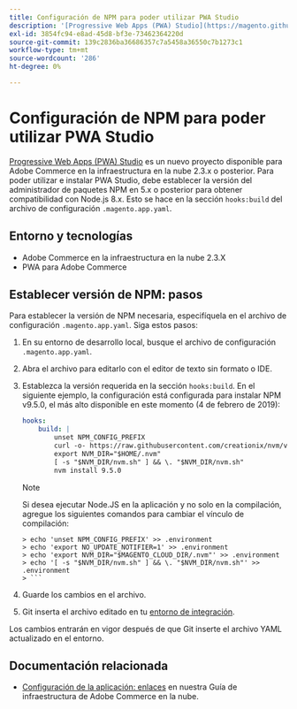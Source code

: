 ```yaml
---
title: Configuración de NPM para poder utilizar PWA Studio
description: '[Progressive Web Apps (PWA) Studio](https://magento.github.io/pwa-studio/) es un nuevo proyecto disponible para Adobe Commerce en la infraestructura en la nube 2.3.x o posterior. Para poder utilizar e instalar PWA Studio, debe establecer la versión del administrador de paquetes NPM en 5.x o posterior para obtener compatibilidad con Node.js 8.x. Esto se hace en la sección "hooks:build" del archivo de configuración ".magento.app.yaml".'
exl-id: 3854fc94-e8ad-45d8-bf3e-73462364220d
source-git-commit: 139c2836ba36686357c7a5458a36550c7b1273c1
workflow-type: tm+mt
source-wordcount: '286'
ht-degree: 0%

---
```


# Configuración de NPM para poder utilizar PWA Studio

[Progressive Web Apps (PWA) Studio](https://magento.github.io/pwa-studio/) es un nuevo proyecto disponible para Adobe Commerce en la infraestructura en la nube 2.3.x o posterior. Para poder utilizar e instalar PWA Studio, debe establecer la versión del administrador de paquetes NPM en 5.x o posterior para obtener compatibilidad con Node.js 8.x. Esto se hace en la sección `hooks:build` del archivo de configuración `.magento.app.yaml`.

## Entorno y tecnologías

* Adobe Commerce en la infraestructura en la nube 2.3.X
* PWA para Adobe Commerce

## Establecer versión de NPM: pasos

Para establecer la versión de NPM necesaria, especifíquela en el archivo de configuración `.magento.app.yaml`. Siga estos pasos:

1. En su entorno de desarrollo local, busque el archivo de configuración `.magento.app.yaml`.
1. Abra el archivo para editarlo con el editor de texto sin formato o IDE.
1. Establezca la versión requerida en la sección `hooks:build`. En el siguiente ejemplo, la configuración está configurada para instalar NPM v9.5.0, el más alto disponible en este momento (4 de febrero de 2019):

   ```yaml
   hooks:
       build: |
           unset NPM_CONFIG_PREFIX
           curl -o- https://raw.githubusercontent.com/creationix/nvm/v0.33.8/install.sh | bash
           export NVM_DIR="$HOME/.nvm"
           [ -s "$NVM_DIR/nvm.sh" ] && \. "$NVM_DIR/nvm.sh"
           nvm install 9.5.0
   ```

   >[!NOTE]
   >
   >Si desea ejecutar Node.JS en la aplicación y no solo en la compilación, agregue los siguientes comandos para cambiar el vínculo de compilación:
   > 
   ```
   > echo 'unset NPM_CONFIG_PREFIX' >> .environment
   > echo 'export NO_UPDATE_NOTIFIER=1' >> .environment
   > echo 'export NVM_DIR="$MAGENTO_CLOUD_DIR/.nvm"' >> .environment
   > echo '[ -s "$NVM_DIR/nvm.sh" ] && \. "$NVM_DIR/nvm.sh"' >> .environment
   > ```

1. Guarde los cambios en el archivo.
1. Git inserta el archivo editado en tu [entorno de integración](https://experienceleague.adobe.com/en/docs/experience-cloud-kcs/kbarticles/ka-27242).

Los cambios entrarán en vigor después de que Git inserte el archivo YAML actualizado en el entorno.

## Documentación relacionada

* [Configuración de la aplicación: enlaces](https://experienceleague.adobe.com/docs/commerce-cloud-service/user-guide/configure/app/properties/hooks-property.html) en nuestra Guía de infraestructura de Adobe Commerce en la nube.
